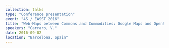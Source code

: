 ```yaml
---
collection: talks
type: "Conference presentation"
event: "4S / EASST 2016"
title: "Web-Maps between Commons and Commodities: Google Maps and OpenStreetMap Compared"
speakers: "Carraro, V."
date: 2016-09-02
location: "Barcelona, Spain"
---
```

